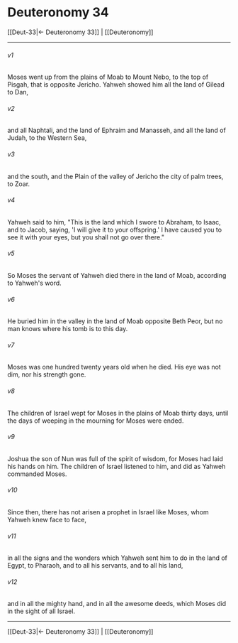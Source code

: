 # Deuteronomy 34

[[Deut-33|← Deuteronomy 33]] | [[Deuteronomy]]
***



###### v1 
Moses went up from the plains of Moab to Mount Nebo, to the top of Pisgah, that is opposite Jericho. Yahweh showed him all the land of Gilead to Dan, 

###### v2 
and all Naphtali, and the land of Ephraim and Manasseh, and all the land of Judah, to the Western Sea, 

###### v3 
and the south, and the Plain of the valley of Jericho the city of palm trees, to Zoar. 

###### v4 
Yahweh said to him, "This is the land which I swore to Abraham, to Isaac, and to Jacob, saying, 'I will give it to your offspring.' I have caused you to see it with your eyes, but you shall not go over there." 

###### v5 
So Moses the servant of Yahweh died there in the land of Moab, according to Yahweh's word. 

###### v6 
He buried him in the valley in the land of Moab opposite Beth Peor, but no man knows where his tomb is to this day. 

###### v7 
Moses was one hundred twenty years old when he died. His eye was not dim, nor his strength gone. 

###### v8 
The children of Israel wept for Moses in the plains of Moab thirty days, until the days of weeping in the mourning for Moses were ended. 

###### v9 
Joshua the son of Nun was full of the spirit of wisdom, for Moses had laid his hands on him. The children of Israel listened to him, and did as Yahweh commanded Moses. 

###### v10 
Since then, there has not arisen a prophet in Israel like Moses, whom Yahweh knew face to face, 

###### v11 
in all the signs and the wonders which Yahweh sent him to do in the land of Egypt, to Pharaoh, and to all his servants, and to all his land, 

###### v12 
and in all the mighty hand, and in all the awesome deeds, which Moses did in the sight of all Israel.

***
[[Deut-33|← Deuteronomy 33]] | [[Deuteronomy]]
